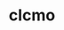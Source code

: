 ---
title: clcmo
github: https://github.com/clcmo
mode: dark
transition: 1s
score: 71.8
archetype:
- Descriptive
- Github Actions
---